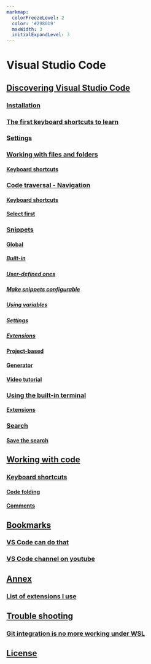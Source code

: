 ```yaml
---
markmap:
  colorFreezeLevel: 2
  color: '#2980b9'
  maxWidth: 3
  initialExpandLevel: 3
---
```


# Visual Studio Code
## [Discovering Visual Studio Code](#discovering) 
### [Installation](#discovering-installation) 
### [The first keyboard shortcuts to learn](#discovering-shortcuts) 
### [Settings](#discovering-settings) 
### [Working with files and folders](#working-with-files) 
#### [Keyboard shortcuts](#working-with-files-shortcuts) 
### [Code traversal - Navigation](#traversal) 
#### [Keyboard shortcuts](#traversal-shortcuts) 
#### [Select first](#traversal-select-first) 
### [Snippets](#snippets) 
#### [Global](#snippets-global) 
#####  [Built-in](#snippets-built-in) 
#####  [User-defined ones](#snippets-user-defined) 
#####  [Make snippets configurable](#snippets-user-placeholders) 
#####  [Using variables](#using-variables)
#####  [Settings](#snippets-settings) 
#####  [Extensions](#snippets-extensions) 
#### [Project-based](#snippets-project-based) 
#### [Generator](#snippets-generator) 
#### [Video tutorial](#snippets-video) 
### [Using the built-in terminal](#terminal) 
#### [Extensions](#terminal-extensions) 
### [Search](#search)
#### [Save the search](#save-the-search)
## [Working with code](#working-with-code) 
### [Keyboard shortcuts](#working-with-code-shortcuts) 
#### [Code folding](#working-with-code-folding) 
#### [Comments](#working-with-code-comments) 
## [Bookmarks](#bookmarks)
### [VS Code can do that](#vs-code-can-do-that)
### [VS Code channel on youtube](#vs-code-channel-on-youtube)
## [Annex](#annex)
### [List of extensions I use](#list-of-extensions-i-use)
## [Trouble shooting](#trouble-shooting)
### [Git integration is no more working under WSL](#git-integration-is-no-more-working-under-wsl)
## [License](#license)
